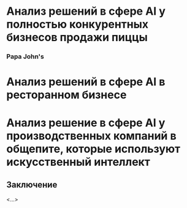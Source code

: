 # Анализ решений в сфере AI у полностью конкурентных бизнесов продажи пиццы

### Papa John's

# Анализ решений в сфере AI в ресторанном бизнесе 
# Анализ решение в сфере AI у производственных компаний в общепите, которые используют искусственный интеллект
## Заключение
<...>
